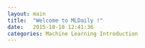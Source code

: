 ```yaml
---
layout: main
title:  "Welcome to MLDaily !"
date:   2015-10-10 12:41:36
categories: Machine Learning Introduction
---
```


<!-- This blog was developed in order for us, in the organization, to get a complete understanding of how projects in machine learning are done and what we, as students, could do to use this knowledge to contribute to <strong>Machine Learning</strong>.<br> -->

<!-- Types of <strong>Chart Plots</strong> that are usually used in displaying what kind of data we have : <br>
		<a href="boxplot.html" class="list-group-item"><strong>Box Plots</strong></a>
		<a href="quantile.html" class="list-group-item"><strong>Quantile-Quantile Plots</strong></a>
		<a href="histogram.html" class="list-group-item"><strong>Histograms</strong></a>
		<a href="scatter.html" class="list-group-item"><strong>Scatter Plots</strong></a>
<br> -->

<!-- Every Machine Learning Process requires a few steps to be taken first in order to improve the performance of the output of the algorithm applied. Usually these steps involve framing the data so the only specific required features are used for processing the information and other not so useful features are left out.<br>

But before this pre-processing step, another step has to be taken in order for us to be able to mine the data efficiently. For instance, we might run a simple algorithm on a limited set of data, but in the real world the simulations are done based on all of the available data so as to gain most accuracy. So, first we take a look at the <strong><a href="{{ post.url | prepend: site.baseurl }}">Cluster Architecture</a></strong> which help us efficiently access the data that could be of the size of hundreds of TerraBytes !
<br><br> -->